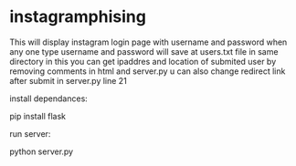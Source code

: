 # instagramphising
This will display instagram login page with username and password when any one type username and password will save at users.txt file in same directory
in this you can get ipaddres and location of submited user by removing comments in html and server.py u can also change redirect link after submit in server.py line 21


install dependances:



pip install flask



run server:



python server.py
